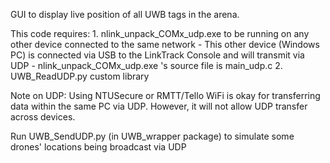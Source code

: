GUI to display live position of all UWB tags in the arena. 

This code requires:
    1. nlink_unpack_COMx_udp.exe to be running on any other device connected to the same network
        - This other device (Windows PC) is connected via USB to the LinkTrack Console and will transmit via UDP
        - nlink_unpack_COMx_udp.exe 's source file is main_udp.c
    2. UWB_ReadUDP.py custom library

Note on UDP:
    Using NTUSecure or RMTT/Tello WiFi is okay for transferring data within the same PC via UDP. However, it will not allow UDP transfer across devices.

Run UWB_SendUDP.py (in UWB_wrapper package) to simulate some drones' locations being broadcast via UDP
